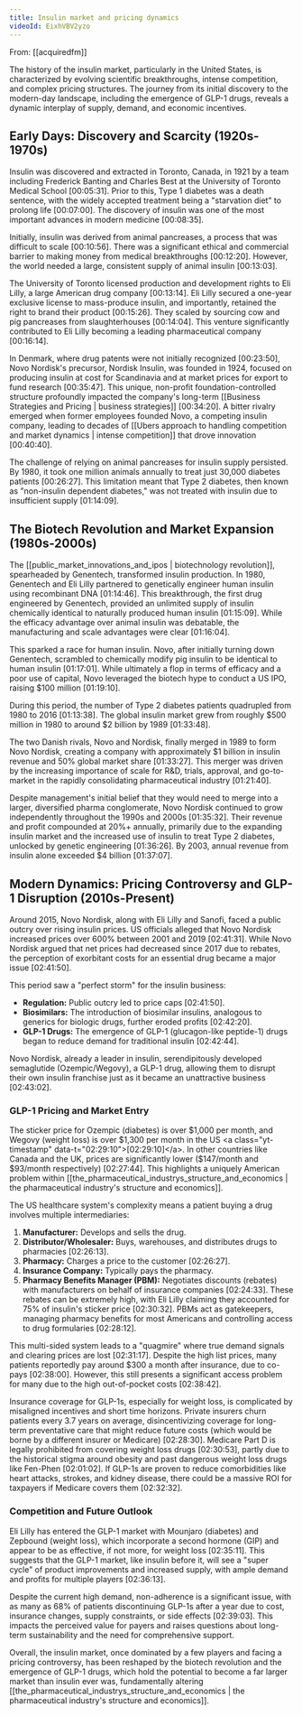 ```yaml
---
title: Insulin market and pricing dynamics
videoId: EixhVBV2yzo
---
```


From: [[acquiredfm]] <br/> 

The history of the insulin market, particularly in the United States, is characterized by evolving scientific breakthroughs, intense competition, and complex pricing structures. The journey from its initial discovery to the modern-day landscape, including the emergence of GLP-1 drugs, reveals a dynamic interplay of supply, demand, and economic incentives.

## Early Days: Discovery and Scarcity (1920s-1970s)

Insulin was discovered and extracted in Toronto, Canada, in 1921 by a team including Frederick Banting and Charles Best at the University of Toronto Medical School <a class="yt-timestamp" data-t="00:05:31">[00:05:31]</a>. Prior to this, Type 1 diabetes was a death sentence, with the widely accepted treatment being a "starvation diet" to prolong life <a class="yt-timestamp" data-t="00:07:00">[00:07:00]</a>. The discovery of insulin was one of the most important advances in modern medicine <a class="yt-timestamp" data-t="00:08:35">[00:08:35]</a>.

Initially, insulin was derived from animal pancreases, a process that was difficult to scale <a class="yt-timestamp" data-t="00:10:56">[00:10:56]</a>. There was a significant ethical and commercial barrier to making money from medical breakthroughs <a class="yt-timestamp" data-t="00:12:20">[00:12:20]</a>. However, the world needed a large, consistent supply of animal insulin <a class="yt-timestamp" data-t="00:13:03">[00:13:03]</a>.

The University of Toronto licensed production and development rights to Eli Lilly, a large American drug company <a class="yt-timestamp" data-t="00:13:14">[00:13:14]</a>. Eli Lilly secured a one-year exclusive license to mass-produce insulin, and importantly, retained the right to brand their product <a class="yt-timestamp" data-t="00:15:26">[00:15:26]</a>. They scaled by sourcing cow and pig pancreases from slaughterhouses <a class="yt-timestamp" data-t="00:14:04">[00:14:04]</a>. This venture significantly contributed to Eli Lilly becoming a leading pharmaceutical company <a class="yt-timestamp" data-t="00:16:14">[00:16:14]</a>.

In Denmark, where drug patents were not initially recognized <a class="yt-timestamp" data-t="00:23:50">[00:23:50]</a>, Novo Nordisk's precursor, Nordisk Insulin, was founded in 1924, focused on producing insulin at cost for Scandinavia and at market prices for export to fund research <a class="yt-timestamp" data-t="00:35:47">[00:35:47]</a>. This unique, non-profit foundation-controlled structure profoundly impacted the company's long-term [[Business Strategies and Pricing | business strategies]] <a class="yt-timestamp" data-t="00:34:20">[00:34:20]</a>. A bitter rivalry emerged when former employees founded Novo, a competing insulin company, leading to decades of [[Ubers approach to handling competition and market dynamics | intense competition]] that drove innovation <a class="yt-timestamp" data-t="00:40:40">[00:40:40]</a>.

The challenge of relying on animal pancreases for insulin supply persisted. By 1980, it took one million animals annually to treat just 30,000 diabetes patients <a class="yt-timestamp" data-t="00:26:27">[00:26:27]</a>. This limitation meant that Type 2 diabetes, then known as "non-insulin dependent diabetes," was not treated with insulin due to insufficient supply <a class="yt-timestamp" data-t="01:14:09">[01:14:09]</a>.

## The Biotech Revolution and Market Expansion (1980s-2000s)

The [[public_market_innovations_and_ipos | biotechnology revolution]], spearheaded by Genentech, transformed insulin production. In 1980, Genentech and Eli Lilly partnered to genetically engineer human insulin using recombinant DNA <a class="yt-timestamp" data-t="01:14:46">[01:14:46]</a>. This breakthrough, the first drug engineered by Genentech, provided an unlimited supply of insulin chemically identical to naturally produced human insulin <a class="yt-timestamp" data-t="01:15:09">[01:15:09]</a>. While the efficacy advantage over animal insulin was debatable, the manufacturing and scale advantages were clear <a class="yt-timestamp" data-t="01:16:04">[01:16:04]</a>.

This sparked a race for human insulin. Novo, after initially turning down Genentech, scrambled to chemically modify pig insulin to be identical to human insulin <a class="yt-timestamp" data-t="01:17:01">[01:17:01]</a>. While ultimately a flop in terms of efficacy and a poor use of capital, Novo leveraged the biotech hype to conduct a US IPO, raising $100 million <a class="yt-timestamp" data-t="01:19:10">[01:19:10]</a>.

During this period, the number of Type 2 diabetes patients quadrupled from 1980 to 2016 <a class="yt-timestamp" data-t="01:13:38">[01:13:38]</a>. The global insulin market grew from roughly $500 million in 1980 to around $2 billion by 1989 <a class="yt-timestamp" data-t="01:33:48">[01:33:48]</a>.

The two Danish rivals, Novo and Nordisk, finally merged in 1989 to form Novo Nordisk, creating a company with approximately $1 billion in insulin revenue and 50% global market share <a class="yt-timestamp" data-t="01:33:27">[01:33:27]</a>. This merger was driven by the increasing importance of scale for R&D, trials, approval, and go-to-market in the rapidly consolidating pharmaceutical industry <a class="yt-timestamp" data-t="01:21:40">[01:21:40]</a>.

Despite management's initial belief that they would need to merge into a larger, diversified pharma conglomerate, Novo Nordisk continued to grow independently throughout the 1990s and 2000s <a class="yt-timestamp" data-t="01:35:32">[01:35:32]</a>. Their revenue and profit compounded at 20%+ annually, primarily due to the expanding insulin market and the increased use of insulin to treat Type 2 diabetes, unlocked by genetic engineering <a class="yt-timestamp" data-t="01:36:26">[01:36:26]</a>. By 2003, annual revenue from insulin alone exceeded $4 billion <a class="yt-timestamp" data-t="01:37:07">[01:37:07]</a>.

## Modern Dynamics: Pricing Controversy and GLP-1 Disruption (2010s-Present)

Around 2015, Novo Nordisk, along with Eli Lilly and Sanofi, faced a public outcry over rising insulin prices. US officials alleged that Novo Nordisk increased prices over 600% between 2001 and 2019 <a class="yt-timestamp" data-t="02:41:31">[02:41:31]</a>. While Novo Nordisk argued that net prices had decreased since 2017 due to rebates, the perception of exorbitant costs for an essential drug became a major issue <a class="yt-timestamp" data-t="02:41:50">[02:41:50]</a>.

This period saw a "perfect storm" for the insulin business:
*   **Regulation:** Public outcry led to price caps <a class="yt-timestamp" data-t="02:41:50">[02:41:50]</a>.
*   **Biosimilars:** The introduction of biosimilar insulins, analogous to generics for biologic drugs, further eroded profits <a class="yt-timestamp" data-t="02:42:20">[02:42:20]</a>.
*   **GLP-1 Drugs:** The emergence of GLP-1 (glucagon-like peptide-1) drugs began to reduce demand for traditional insulin <a class="yt-timestamp" data-t="02:42:44">[02:42:44]</a>.

Novo Nordisk, already a leader in insulin, serendipitously developed semaglutide (Ozempic/Wegovy), a GLP-1 drug, allowing them to disrupt their own insulin franchise just as it became an unattractive business <a class="yt-timestamp" data-t="02:43:02">[02:43:02]</a>.

### GLP-1 Pricing and Market Entry

The sticker price for Ozempic (diabetes) is over $1,000 per month, and Wegovy (weight loss) is over $1,300 per month in the US <a class="yt-timestamp" data-t="02:29:10">[02:29:10]</a>. In other countries like Canada and the UK, prices are significantly lower ($147/month and $93/month respectively) <a class="yt-timestamp" data-t="02:27:44">[02:27:44]</a>. This highlights a uniquely American problem within [[the_pharmaceutical_industrys_structure_and_economics | the pharmaceutical industry's structure and economics]].

The US healthcare system's complexity means a patient buying a drug involves multiple intermediaries:
1.  **Manufacturer:** Develops and sells the drug.
2.  **Distributor/Wholesaler:** Buys, warehouses, and distributes drugs to pharmacies <a class="yt-timestamp" data-t="02:26:13">[02:26:13]</a>.
3.  **Pharmacy:** Charges a price to the customer <a class="yt-timestamp" data-t="02:26:27">[02:26:27]</a>.
4.  **Insurance Company:** Typically pays the pharmacy.
5.  **Pharmacy Benefits Manager (PBM):** Negotiates discounts (rebates) with manufacturers on behalf of insurance companies <a class="yt-timestamp" data-t="02:24:33">[02:24:33]</a>. These rebates can be extremely high, with Eli Lilly claiming they accounted for 75% of insulin's sticker price <a class="yt-timestamp" data-t="02:30:32">[02:30:32]</a>. PBMs act as gatekeepers, managing pharmacy benefits for most Americans and controlling access to drug formularies <a class="yt-timestamp" data-t="02:28:12">[02:28:12]</a>.

This multi-sided system leads to a "quagmire" where true demand signals and clearing prices are lost <a class="yt-timestamp" data-t="02:31:17">[02:31:17]</a>.
Despite the high list prices, many patients reportedly pay around $300 a month after insurance, due to co-pays <a class="yt-timestamp" data-t="02:38:00">[02:38:00]</a>. However, this still presents a significant access problem for many due to the high out-of-pocket costs <a class="yt-timestamp" data-t="02:38:42">[02:38:42]</a>.

Insurance coverage for GLP-1s, especially for weight loss, is complicated by misaligned incentives and short time horizons. Private insurers churn patients every 3.7 years on average, disincentivizing coverage for long-term preventative care that might reduce future costs (which would be borne by a different insurer or Medicare) <a class="yt-timestamp" data-t="02:28:30">[02:28:30]</a>. Medicare Part D is legally prohibited from covering weight loss drugs <a class="yt-timestamp" data-t="02:30:53">[02:30:53]</a>, partly due to the historical stigma around obesity and past dangerous weight loss drugs like Fen-Phen <a class="yt-timestamp" data-t="02:01:02">[02:01:02]</a>. If GLP-1s are proven to reduce comorbidities like heart attacks, strokes, and kidney disease, there could be a massive ROI for taxpayers if Medicare covers them <a class="yt-timestamp" data-t="02:32:32">[02:32:32]</a>.

### Competition and Future Outlook

Eli Lilly has entered the GLP-1 market with Mounjaro (diabetes) and Zepbound (weight loss), which incorporate a second hormone (GIP) and appear to be as effective, if not more, for weight loss <a class="yt-timestamp" data-t="02:35:11">[02:35:11]</a>. This suggests that the GLP-1 market, like insulin before it, will see a "super cycle" of product improvements and increased supply, with ample demand and profits for multiple players <a class="yt-timestamp" data-t="02:36:13">[02:36:13]</a>.

Despite the current high demand, non-adherence is a significant issue, with as many as 68% of patients discontinuing GLP-1s after a year due to cost, insurance changes, supply constraints, or side effects <a class="yt-timestamp" data-t="02:39:03">[02:39:03]</a>. This impacts the perceived value for payers and raises questions about long-term sustainability and the need for comprehensive support.

Overall, the insulin market, once dominated by a few players and facing a pricing controversy, has been reshaped by the biotech revolution and the emergence of GLP-1 drugs, which hold the potential to become a far larger market than insulin ever was, fundamentally altering [[the_pharmaceutical_industrys_structure_and_economics | the pharmaceutical industry's structure and economics]].
